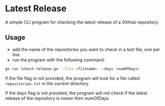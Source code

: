 # Latest Release

A simple CLI program for checking the latest release of a GitHub repository.

## Usage

- add the name of the repositories you want to check in a text file, one per line
- run the program with the following command:

```bash
go run latest-release.go --file <filename> --days <numOfDays>
```

If the file flag is not provided, the program will look for a file called `repositories.txt` in the current directory.

If the days flag is not provided, the program will not check if the latest release of the repository is newer then numOfDays.